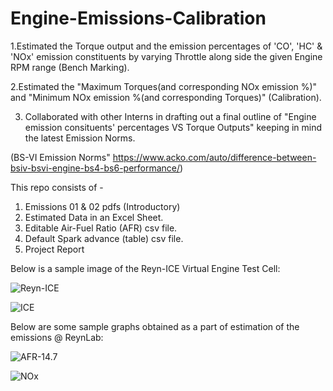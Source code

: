 # Engine-Emissions-Calibration
1.Estimated the Torque output and the emission percentages of 'CO', 'HC' & 'NOx' emission constituents by varying Throttle along side the given Engine RPM range (Bench Marking).

2.Estimated the "Maximum Torques(and corresponding NOx emission %)" and "Minimum NOx emission %(and corresponding Torques)" (Calibration).

3. Collaborated with other Interns in drafting out a final outline of "Engine emission consituents' percentages VS Torque Outputs" keeping in mind the latest Emission Norms.
  
(BS-VI Emission Norms" https://www.acko.com/auto/difference-between-bsiv-bsvi-engine-bs4-bs6-performance/)

This repo consists of -
  1. Emissions 01 & 02 pdfs (Introductory)
  2. Estimated Data in an Excel Sheet.
  3. Editable Air-Fuel Ratio (AFR) csv file.
  4. Default Spark advance (table) csv file.
  5. Project Report


Below is a sample image of the Reyn-ICE Virtual Engine Test Cell:

![Reyn-ICE](https://user-images.githubusercontent.com/68963724/90239308-e9cead80-de44-11ea-9564-4e8c34d11eb9.png)

![ICE](https://user-images.githubusercontent.com/68963724/90239390-0ff44d80-de45-11ea-85a4-00f96887c81e.png)



Below are some sample graphs obtained as a part of estimation of the emissions @ ReynLab:

![AFR-14.7](https://user-images.githubusercontent.com/68963724/100433379-ff4ca800-30c0-11eb-87a7-273fbacbcd7d.png)

![NOx](https://user-images.githubusercontent.com/68963724/100433570-4470da00-30c1-11eb-9d75-d1f92c4fa4d5.png)
